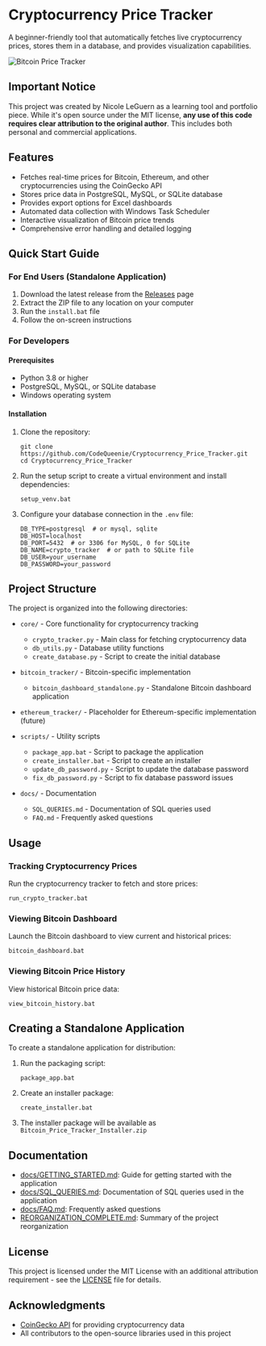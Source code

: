 # Cryptocurrency Price Tracker

A beginner-friendly tool that automatically fetches live cryptocurrency prices, stores them in a database, and provides visualization capabilities.

![Bitcoin Price Tracker](docs/bitcoin.ico)

## Important Notice

This project was created by Nicole LeGuern as a learning tool and portfolio piece. While it's open source under the MIT license, **any use of this code requires clear attribution to the original author**. This includes both personal and commercial applications.

## Features

- Fetches real-time prices for Bitcoin, Ethereum, and other cryptocurrencies using the CoinGecko API
- Stores price data in PostgreSQL, MySQL, or SQLite database
- Provides export options for Excel dashboards
- Automated data collection with Windows Task Scheduler
- Interactive visualization of Bitcoin price trends
- Comprehensive error handling and detailed logging

## Quick Start Guide

### For End Users (Standalone Application)

1. Download the latest release from the [Releases](https://github.com/CodeQueenie/Cryptocurrency_Price_Tracker/releases) page
2. Extract the ZIP file to any location on your computer
3. Run the `install.bat` file
4. Follow the on-screen instructions

### For Developers

#### Prerequisites

- Python 3.8 or higher
- PostgreSQL, MySQL, or SQLite database
- Windows operating system

#### Installation

1. Clone the repository:
   ```
   git clone https://github.com/CodeQueenie/Cryptocurrency_Price_Tracker.git
   cd Cryptocurrency_Price_Tracker
   ```

2. Run the setup script to create a virtual environment and install dependencies:
   ```
   setup_venv.bat
   ```

3. Configure your database connection in the `.env` file:
   ```
   DB_TYPE=postgresql  # or mysql, sqlite
   DB_HOST=localhost
   DB_PORT=5432  # or 3306 for MySQL, 0 for SQLite
   DB_NAME=crypto_tracker  # or path to SQLite file
   DB_USER=your_username
   DB_PASSWORD=your_password
   ```

## Project Structure

The project is organized into the following directories:

- `core/` - Core functionality for cryptocurrency tracking
  - `crypto_tracker.py` - Main class for fetching cryptocurrency data
  - `db_utils.py` - Database utility functions
  - `create_database.py` - Script to create the initial database

- `bitcoin_tracker/` - Bitcoin-specific implementation
  - `bitcoin_dashboard_standalone.py` - Standalone Bitcoin dashboard application

- `ethereum_tracker/` - Placeholder for Ethereum-specific implementation (future)

- `scripts/` - Utility scripts
  - `package_app.bat` - Script to package the application
  - `create_installer.bat` - Script to create an installer
  - `update_db_password.py` - Script to update the database password
  - `fix_db_password.py` - Script to fix database password issues

- `docs/` - Documentation
  - `SQL_QUERIES.md` - Documentation of SQL queries used
  - `FAQ.md` - Frequently asked questions

## Usage

### Tracking Cryptocurrency Prices

Run the cryptocurrency tracker to fetch and store prices:
```
run_crypto_tracker.bat
```

### Viewing Bitcoin Dashboard

Launch the Bitcoin dashboard to view current and historical prices:
```
bitcoin_dashboard.bat
```

### Viewing Bitcoin Price History

View historical Bitcoin price data:
```
view_bitcoin_history.bat
```

## Creating a Standalone Application

To create a standalone application for distribution:

1. Run the packaging script:
   ```
   package_app.bat
   ```

2. Create an installer package:
   ```
   create_installer.bat
   ```

3. The installer package will be available as `Bitcoin_Price_Tracker_Installer.zip`

## Documentation

- [docs/GETTING_STARTED.md](docs/GETTING_STARTED.md): Guide for getting started with the application
- [docs/SQL_QUERIES.md](docs/SQL_QUERIES.md): Documentation of SQL queries used in the application
- [docs/FAQ.md](docs/FAQ.md): Frequently asked questions
- [REORGANIZATION_COMPLETE.md](REORGANIZATION_COMPLETE.md): Summary of the project reorganization

## License

This project is licensed under the MIT License with an additional attribution requirement - see the [LICENSE](LICENSE) file for details.

## Acknowledgments

- [CoinGecko API](https://www.coingecko.com/en/api) for providing cryptocurrency data
- All contributors to the open-source libraries used in this project
